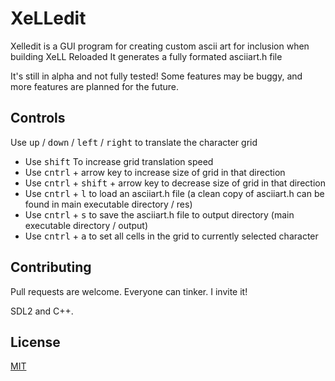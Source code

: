 # XeLLedit

Xelledit is a GUI program for creating custom ascii art for inclusion when building XeLL Reloaded
It generates a fully formated asciiart.h file

It's still in alpha and not fully tested! Some features may be buggy, and more features are planned for the future. 
## Controls

 Use <kbd>up</kbd> / <kbd>down</kbd> / <kbd>left</kbd> / <kbd>right</kbd> to translate the character grid
- Use <kbd>shift</kbd>  To increase grid translation speed
- Use <kbd>cntrl</kbd> + arrow key to increase size of grid in that direction
- Use <kbd>cntrl</kbd> + <kbd>shift</kbd> + arrow key to decrease size of grid in that direction
- Use <kbd>cntrl</kbd> + <kbd>l</kbd> to load an asciiart.h file (a clean copy of asciiart.h can be found in main executable directory / res)
- Use <kbd>cntrl</kbd> + <kbd>s</kbd> to save the asciiart.h file to output directory (main executable directory / output)
- Use <kbd>cntrl</kbd> + <kbd>a</kbd> to set all cells in the grid to currently selected character

## Contributing

Pull requests are welcome. Everyone can tinker. I invite it!

SDL2 and C++.

## License

[MIT](https://choosealicense.com/licenses/mit/)

